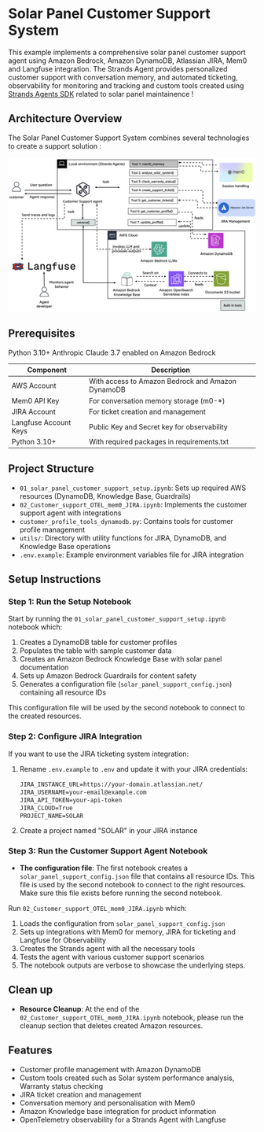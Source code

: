 # Solar Panel Customer Support System

This example implements a comprehensive solar panel customer support agent using Amazon Bedrock, Amazon DynamoDB, Atlassian JIRA, Mem0 and Langfuse integration. The Strands Agent provides personalized customer support with conversation memory, and automated ticketing, observability for monitoring and tracking and custom tools created using [Strands Agents SDK](https://strandsagents.com/latest/) related to solar panel maintainence !

## Architecture Overview

The Solar Panel Customer Support System combines several technologies to create a support solution :

![Architecture](./images/architecture.png)

## Prerequisites

Python 3.10+
Anthropic Claude 3.7 enabled on Amazon Bedrock

| Component | Description |
|-----------|-------------|
| AWS Account | With access to Amazon Bedrock and Amazon DynamoDB |
| Mem0 API Key | For conversation memory storage (m0-*) |
| JIRA Account | For ticket creation and management  |
| Langfuse Account Keys| Public Key and Secret key for observability |
| Python 3.10+ | With required packages in requirements.txt |

## Project Structure

- `01_solar_panel_customer_support_setup.ipynb`: Sets up required AWS resources (DynamoDB, Knowledge Base, Guardrails)
- `02_Customer_support_OTEL_mem0_JIRA.ipynb`: Implements the customer support agent with integrations
- `customer_profile_tools_dynamodb.py`: Contains tools for customer profile management
- `utils/`: Directory with utility functions for JIRA, DynamoDB, and Knowledge Base operations
- `.env.example`: Example environment variables file for JIRA integration

## Setup Instructions

### Step 1: Run the Setup Notebook

Start by running the `01_solar_panel_customer_support_setup.ipynb` notebook which:

1. Creates a DynamoDB table for customer profiles
2. Populates the table with sample customer data
3. Creates an Amazon Bedrock Knowledge Base with solar panel documentation
4. Sets up Amazon Bedrock Guardrails for content safety
5. Generates a configuration file (`solar_panel_support_config.json`) containing all resource IDs

This configuration file will be used by the second notebook to connect to the created resources.

### Step 2: Configure JIRA Integration

If you want to use the JIRA ticketing system integration:

1. Rename `.env.example` to `.env` and update it with your JIRA credentials:
   ```
   JIRA_INSTANCE_URL=https://your-domain.atlassian.net/
   JIRA_USERNAME=your-email@example.com
   JIRA_API_TOKEN=your-api-token
   JIRA_CLOUD=True
   PROJECT_NAME=SOLAR
   ```

2. Create a project named "SOLAR" in your JIRA instance

### Step 3: Run the Customer Support Agent Notebook

- **The configuration file**: The first notebook creates a `solar_panel_support_config.json` file that contains all resource IDs. This file is used by the second notebook to connect to the right resources. Make sure this file exists before running the second notebook.

Run `02_Customer_support_OTEL_mem0_JIRA.ipynb` which:

1. Loads the configuration from `solar_panel_support_config.json`
2. Sets up integrations with Mem0 for memory, JIRA for ticketing and Langfuse for Observability
3. Creates the Strands agent with all the necessary tools
4. Tests the agent with various customer support scenarios
5. The notebook outputs are verbose to showcase the underlying steps.

## Clean up

- **Resource Cleanup**: At the end of the `02_Customer_support_OTEL_mem0_JIRA.ipynb` notebook, please run the cleanup section that deletes created Amazon resources.


## Features

- Customer profile management with Amazon DynamoDB
- Custom tools created such as Solar system performance analysis, Warranty status checking
- JIRA ticket creation and management
- Conversation memory and personalisation with Mem0
- Amazon Knowledge base integration for product information
- OpenTelemetry observability for a Strands Agent with Langfuse

